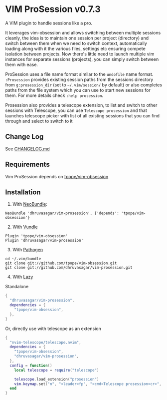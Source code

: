 # VIM ProSession v0.7.3

A VIM plugin to handle sessions like a pro.

It leverages vim-obsession and allows switching between multiple sessions
cleanly, the idea is to maintain one session per project (directory) and
switch between them when we need to switch context, automatically loading
along with it the various files, settings etc ensuring compete isolation
between projects. Now there's little need to launch multiple vim instances for
separate sessions (projects), you can simply switch between them with ease.

ProSession uses a file name format similar to the `undofile` name format.
`:Prosession` provides existing session paths from the sessions directory from
`g:prosession_dir` (set to `~/.vim/session/` by default) or also completes
paths from the file system which you can use to start new sessions for them.
For more details check `:help prosession`.

Prosession also provides a telescope extension, to list and switch to other
sessions with Telescope, you can use `Telescope prosession` and that launches
telescope picker with list of all existing sessions that you can find through
and select to switch to it

## Change Log

See [CHANGELOG.md](https://github.com/dhruvasagar/vim-prosession/blob/master/CHANGELOG.md)

## Requirements

Vim ProSession depends on
[tpope/vim-obsession](https://github.com/tpope/vim-obsession)

## Installation

1. With [NeoBundle](https://github.com/Shougo/neobundle.vim):

```vim
NeoBundle 'dhruvasagar/vim-prosession', {'depends': 'tpope/vim-obsession'}
```

2. With [Vundle](https://github.com/gmarik/Vundle.vim)

```vim
Plugin 'tpope/vim-obsession'
Plugin 'dhruvasagar/vim-prosession'
```

3. With [Pathogen](https://github.com/tpope/vim-pathogen)

```
cd ~/.vim/bundle
git clone git://github.com/tpope/vim-obsession.git
git clone git://github.com/dhruvasagar/vim-prosession.git
```

4. With [Lazy](https://github.com/folke/lazy.nvim)

Standalone

```lua
{
  "dhruvasagar/vim-prosession",
  dependencies = {
    "tpope/vim-obsession",
  },
}
```

Or, directly use with telescope as an extension

```lua
{
  "nvim-telescope/telescope.nvim",
  dependencies = {
    "tpope/vim-obsession",
    "dhruvasagar/vim-prosession",
  },
  config = function()
    local telescope = require("telescope")

    telescope.load_extension("prosession")
    vim.keymap.set("n", "<leader>fp", "<cmd>Telescope prosession<cr>", { desc = "Find projects" })
  end
}
```
